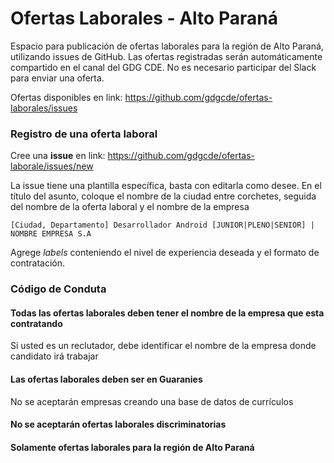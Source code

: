 # Ofertas Laborales - Alto Paraná

Espacio para publicación de ofertas laborales para la región de Alto Paraná, utilizando issues de GitHub. Las ofertas registradas serán automáticamente compartido en el canal del GDG CDE. No es necesario participar del Slack para enviar una oferta.

Ofertas disponibles en link: https://github.com/gdgcde/ofertas-laborales/issues

### Registro de una oferta laboral

Cree una **issue** en link: https://github.com/gdgcde/ofertas-laborale/issues/new

La issue tiene una plantilla específica, basta con editarla como desee. En el título del asunto, coloque el nombre de la ciudad entre corchetes, seguida del nombre de la oferta laboral y el nombre de la empresa

`[Ciudad, Departamento] Desarrollador Android [JUNIOR|PLENO|SENIOR] | NOMBRE EMPRESA S.A`

Agrege _labels_ conteniendo el nivel de experiencia deseada y el formato de contratación. 

### Código de Conduta


#### Todas las ofertas laborales deben tener el nombre de la empresa que esta contratando
Si usted es un reclutador, debe identificar el nombre de la empresa donde candidato irá trabajar

#### Las ofertas laborales deben ser en Guaranies
No se aceptarán empresas creando una base de datos de currículos

#### No se aceptarán ofertas laborales discriminatorias

#### Solamente ofertas laborales para la región de Alto Paraná
